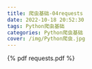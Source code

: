 ```yaml
---
title: 爬虫基础-04requests
date: 2022-10-18 20:52:30
tags: Python爬虫基础
categories: Python爬虫基础
cover: /img/Python爬虫.jpg
---
```


{% pdf requests.pdf %}